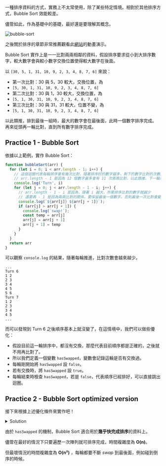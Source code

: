 <!-- Day 10 還敢下來啊 - Bubble Sort -->

一種排序資料的方式，實務上不太常使用，除了某些特定情境。相對於其他排序方式，Bubble Sort 效能較差。

儘管如此，作為基礎中的基礎，最好還是要理解其概念。

![bubble-sort](https://www.jablog.site/assets/images/bubble-sort-a1e64d2c2b0f37cc41de2d91d8f8ae85.png)

之後關於排序的章節非常推薦觀看此[網站](https://visualgo.net/en/sorting)的動畫演示。

Bubble Sort 實作上是一一比對兩兩相鄰的資料，假設排序要求從小到大排序數字，較大數字會與較小數字交換位置使得較大數字在後面。

以 `[30, 5, 1, 31, 10, 9, 2, 3, 4, 8, 7, 6]` 來說：
- 第一次比對：30 與 5，30 較大，交換位置，為
- `[5, 30, 1, 31, 10, 9, 2, 3, 4, 8, 7, 6]`
- 第二次比對：30 與 1，30 較大，交換位置，為
- `[5, 1, 30, 31, 10, 9, 2, 3, 4, 8, 7, 6]`
- 第三次比對：30 與 31，31 較大，位置不變，為
- `[5, 1, 30, 31, 10, 9, 2, 3, 4, 8, 7, 6]`

以此類推，排到最後一組時，最大的數字會在最後面，此時一個數字排序完成。
再來從頭再一輪比對，直到所有數字排序完成。

## Practice 1 - Bubble Sort

依據以上範例，實作 Bubble Sort：

```js
function bubbleSort(arr) {
  for (let i = 0; i < arr.length - 1; i++) {
    // 這個迴圈代表每輪排序會有幾次比對，隨著排序好的數字越多，剩下的數字比對的次數越少。
    // arr.length - 1 是因為 12 個數字最多會有 11 次兩兩比對，以此類推，下一輪剩 11 個數字尚未排序，所以會有 10 次兩兩比對。
    console.log('Turn', i)
    for (let j = 0; j < arr.length - 1 - i; j++) {
      // arr.length - 1 - i 是因為，隨著 i 越大，所需排序比對的數字就越少
      // 還要再 - 1 是因為兩兩比對的關係，要保留最後一個數字。否則最後一次比對會變成數字 比 undefined。
      console.log(`${arr[j]} ${arr[j + 1]}`);
      if (arr[j] > arr[j + 1]) {
        console.log(`swap!`);
        const temp = arr[j]
        arr[j] = arr[j + 1]
        arr[j + 1] = temp
      }
    }
  }
  return arr   
}
```

可以觀察 `console.log` 的結果，隨著每輪推進，比對次數會越來越少。

```
...
Turn 6
1 2
2 3
3 4
4 5
5 6
Turn 7
1 2
2 3
3 4
4 5
...
```

而可以發現到 Turn 6 之後順序基本上就沒變了，在這情境中，我們可以做些優化：

- 假設目前這一輪排序中，都沒有交換，那麼代表目前順序都是正確的，之後就不用再比對了。
- 所以我們定義一個變數 `hasSwapped`，變數會記錄這輪是否有交換過。
- 每輪剛開始將 `hasSwapped` 設 `false`。
- 若有交換時，將 `hasSwapped` 設 `true`。
- 每輪結束時檢查 `hasSwapped`，若是 `false`，代表順序已經排好，可以直接跳出迴圈。

## Practice 2 - Bubble Sort optimized version

接下來根據上述優化條件來實作吧！

<details>
  <summary>Solution</summary>

  ```js
  function bubbleSort(arr) {
    let hasSwapped = false
    for (let i = 0; i < arr.length - 1; i++) {
      hasSwapped = false
      console.log('Turn', i)
      for (let j = 0; j < arr.length - 1 - i; j++) {
        console.log(`${arr[j]} ${arr[j + 1]}`);
        if (arr[j] > arr[j + 1]) {
          console.log(`swap!`);
          const temp = arr[j]
          arr[j] = arr[j + 1]
          arr[j + 1] = temp
          hasSwapped = true
        }
      }
      if (!hasSwapped) {
        break
      }
    }
    return arr
  }
  ```

  而最後 `console.log` 的結果在 Turn 6 過後果然就停止迴圈回傳結果了。
</details>

由於 `hasSwapped` 的機制，Bubble Sort 適合用於**幾乎快完成排序**的資料上。

儘管在最好的情況下只要遍歷一次陣列就可排序完成，時間複雜度為 **O(n)**。

但最壞情況的時間複雜度為 **O(n²)** ，每輪都要不斷 *swap* 到最後面，例如碰到倒序的時候。
